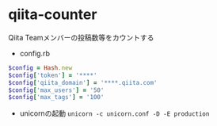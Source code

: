 qiita-counter
=============

Qiita Teamメンバーの投稿数等をカウントする

- config.rb
````ruby
$config = Hash.new
$config['token'] = '****'
$config['qiita_domain'] = '****.qiita.com'
$config['max_users'] = '50'
$config['max_tags'] = '100'
````

- unicornの起動
`unicorn -c unicorn.conf -D -E production`
